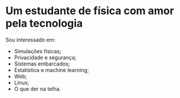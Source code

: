 # Um estudante de física com amor pela tecnologia

Sou interessado em:

- Simulações físicas;
- Privacidade e segurança;
- Sistemas embarcados;
- Estatística e machine learning;
- Web;
- Linux;
- O que der na telha.

<!---
MRLimcon/MRLimcon is a ✨ special ✨ repository because its `README.md` (this file) appears on your GitHub profile.
You can click the Preview link to take a look at your changes.
--->
